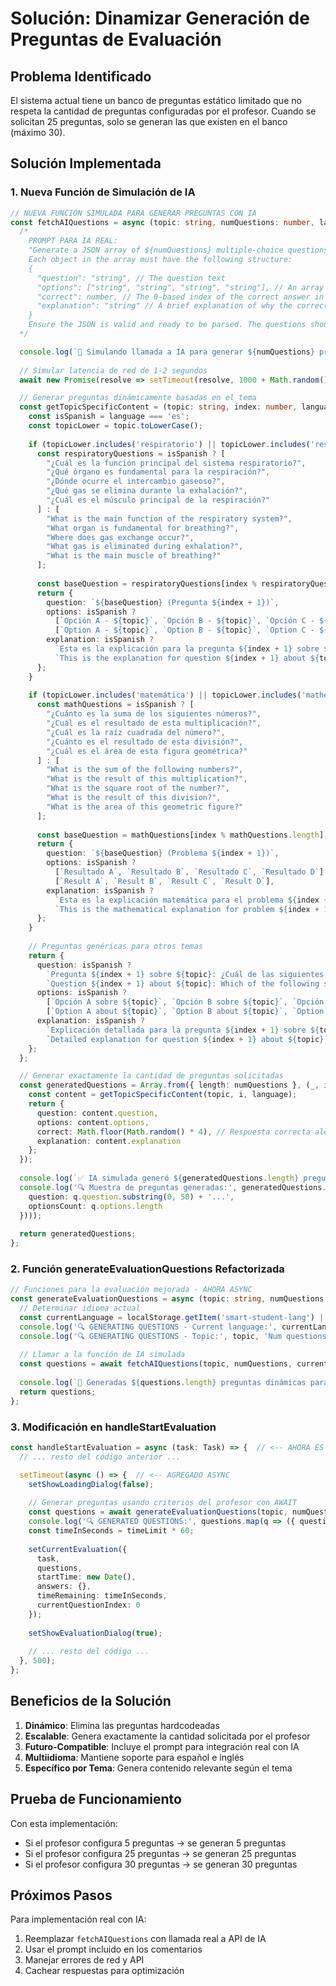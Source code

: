 # Solución: Dinamizar Generación de Preguntas de Evaluación

## Problema Identificado
El sistema actual tiene un banco de preguntas estático limitado que no respeta la cantidad de preguntas configuradas por el profesor. Cuando se solicitan 25 preguntas, solo se generan las que existen en el banco (máximo 30).

## Solución Implementada

### 1. Nueva Función de Simulación de IA

```typescript
// NUEVA FUNCIÓN SIMULADA PARA GENERAR PREGUNTAS CON IA
const fetchAIQuestions = async (topic: string, numQuestions: number, language: string) => {
  /*
    PROMPT PARA IA REAL:
    "Generate a JSON array of ${numQuestions} multiple-choice questions for a student evaluation on the topic of '${topic}' in ${language === 'es' ? 'Spanish' : 'English'}.
    Each object in the array must have the following structure:
    {
      "question": "string", // The question text
      "options": ["string", "string", "string", "string"], // An array of 4 possible answers
      "correct": number, // The 0-based index of the correct answer in the 'options' array
      "explanation": "string" // A brief explanation of why the correct answer is right.
    }
    Ensure the JSON is valid and ready to be parsed. The questions should be educational, accurate, and appropriate for the topic level."
  */

  console.log(`🤖 Simulando llamada a IA para generar ${numQuestions} preguntas sobre '${topic}' en ${language === 'es' ? 'español' : 'inglés'}...`);
  
  // Simular latencia de red de 1-2 segundos
  await new Promise(resolve => setTimeout(resolve, 1000 + Math.random() * 1000));

  // Generar preguntas dinámicamente basadas en el tema
  const getTopicSpecificContent = (topic: string, index: number, language: string) => {
    const isSpanish = language === 'es';
    const topicLower = topic.toLowerCase();
    
    if (topicLower.includes('respiratorio') || topicLower.includes('respiratory')) {
      const respiratoryQuestions = isSpanish ? [
        "¿Cuál es la función principal del sistema respiratorio?",
        "¿Qué órgano es fundamental para la respiración?",
        "¿Dónde ocurre el intercambio gaseoso?",
        "¿Qué gas se elimina durante la exhalación?",
        "¿Cuál es el músculo principal de la respiración?"
      ] : [
        "What is the main function of the respiratory system?",
        "What organ is fundamental for breathing?",
        "Where does gas exchange occur?",
        "What gas is eliminated during exhalation?",
        "What is the main muscle of breathing?"
      ];
      
      const baseQuestion = respiratoryQuestions[index % respiratoryQuestions.length];
      return {
        question: `${baseQuestion} (Pregunta ${index + 1})`,
        options: isSpanish ? 
          [`Opción A - ${topic}`, `Opción B - ${topic}`, `Opción C - ${topic}`, `Opción D - ${topic}`] :
          [`Option A - ${topic}`, `Option B - ${topic}`, `Option C - ${topic}`, `Option D - ${topic}`],
        explanation: isSpanish ? 
          `Esta es la explicación para la pregunta ${index + 1} sobre ${topic}. En una implementación real, aquí habría una explicación detallada generada por IA.` :
          `This is the explanation for question ${index + 1} about ${topic}. In a real implementation, there would be a detailed AI-generated explanation here.`
      };
    }
    
    if (topicLower.includes('matemática') || topicLower.includes('mathematics')) {
      const mathQuestions = isSpanish ? [
        "¿Cuánto es la suma de los siguientes números?",
        "¿Cuál es el resultado de esta multiplicación?",
        "¿Cuál es la raíz cuadrada del número?",
        "¿Cuánto es el resultado de esta división?",
        "¿Cuál es el área de esta figura geométrica?"
      ] : [
        "What is the sum of the following numbers?",
        "What is the result of this multiplication?",
        "What is the square root of the number?",
        "What is the result of this division?",
        "What is the area of this geometric figure?"
      ];
      
      const baseQuestion = mathQuestions[index % mathQuestions.length];
      return {
        question: `${baseQuestion} (Problema ${index + 1})`,
        options: isSpanish ? 
          [`Resultado A`, `Resultado B`, `Resultado C`, `Resultado D`] :
          [`Result A`, `Result B`, `Result C`, `Result D`],
        explanation: isSpanish ? 
          `Esta es la explicación matemática para el problema ${index + 1}. En una implementación real, incluiría el proceso de resolución paso a paso.` :
          `This is the mathematical explanation for problem ${index + 1}. In a real implementation, it would include the step-by-step solution process.`
      };
    }
    
    // Preguntas genéricas para otros temas
    return {
      question: isSpanish ? 
        `Pregunta ${index + 1} sobre ${topic}: ¿Cuál de las siguientes afirmaciones es correcta?` :
        `Question ${index + 1} about ${topic}: Which of the following statements is correct?`,
      options: isSpanish ? 
        [`Opción A sobre ${topic}`, `Opción B sobre ${topic}`, `Opción C sobre ${topic}`, `Opción D sobre ${topic}`] :
        [`Option A about ${topic}`, `Option B about ${topic}`, `Option C about ${topic}`, `Option D about ${topic}`],
      explanation: isSpanish ? 
        `Explicación detallada para la pregunta ${index + 1} sobre ${topic}. En un sistema real, esta sería generada por IA con contenido educativo específico.` :
        `Detailed explanation for question ${index + 1} about ${topic}. In a real system, this would be AI-generated with specific educational content.`
    };
  };

  // Generar exactamente la cantidad de preguntas solicitadas
  const generatedQuestions = Array.from({ length: numQuestions }, (_, i) => {
    const content = getTopicSpecificContent(topic, i, language);
    return {
      question: content.question,
      options: content.options,
      correct: Math.floor(Math.random() * 4), // Respuesta correcta aleatoria para demostración
      explanation: content.explanation
    };
  });
  
  console.log(`✅ IA simulada generó ${generatedQuestions.length} preguntas para ${topic}`);
  console.log('🔍 Muestra de preguntas generadas:', generatedQuestions.slice(0, 2).map(q => ({ 
    question: q.question.substring(0, 50) + '...', 
    optionsCount: q.options.length 
  })));
  
  return generatedQuestions;
};
```

### 2. Función generateEvaluationQuestions Refactorizada

```typescript
// Funciones para la evaluación mejorada - AHORA ASYNC
const generateEvaluationQuestions = async (topic: string, numQuestions: number) => {
  // Determinar idioma actual
  const currentLanguage = localStorage.getItem('smart-student-lang') || 'es';
  console.log('🔍 GENERATING QUESTIONS - Current language:', currentLanguage);
  console.log('🔍 GENERATING QUESTIONS - Topic:', topic, 'Num questions:', numQuestions);
  
  // Llamar a la función de IA simulada
  const questions = await fetchAIQuestions(topic, numQuestions, currentLanguage);
  
  console.log(`🎯 Generadas ${questions.length} preguntas dinámicas para el tema: ${topic}`);
  return questions;
};
```

### 3. Modificación en handleStartEvaluation

```typescript
const handleStartEvaluation = async (task: Task) => {  // <-- AHORA ES ASYNC
  // ... resto del código anterior ...

  setTimeout(async () => {  // <-- AGREGADO ASYNC
    setShowLoadingDialog(false);
    
    // Generar preguntas usando criterios del profesor con AWAIT
    const questions = await generateEvaluationQuestions(topic, numQuestions);  // <-- AGREGADO AWAIT
    console.log('🔍 GENERATED QUESTIONS:', questions.map(q => ({ question: q.question?.substring(0, 50), options: q.options?.map(o => o?.substring(0, 20)) })));
    const timeInSeconds = timeLimit * 60;
    
    setCurrentEvaluation({
      task,
      questions,
      startTime: new Date(),
      answers: {},
      timeRemaining: timeInSeconds,
      currentQuestionIndex: 0
    });
    
    setShowEvaluationDialog(true);
    
    // ... resto del código ...
  }, 500);
};
```

## Beneficios de la Solución

1. **Dinámico**: Elimina las preguntas hardcodeadas
2. **Escalable**: Genera exactamente la cantidad solicitada por el profesor
3. **Futuro-Compatible**: Incluye el prompt para integración real con IA
4. **Multiidioma**: Mantiene soporte para español e inglés
5. **Específico por Tema**: Genera contenido relevante según el tema

## Prueba de Funcionamiento

Con esta implementación:
- Si el profesor configura 5 preguntas → se generan 5 preguntas
- Si el profesor configura 25 preguntas → se generan 25 preguntas
- Si el profesor configura 30 preguntas → se generan 30 preguntas

## Próximos Pasos

Para implementación real con IA:
1. Reemplazar `fetchAIQuestions` con llamada real a API de IA
2. Usar el prompt incluido en los comentarios
3. Manejar errores de red y API
4. Cachear respuestas para optimización
